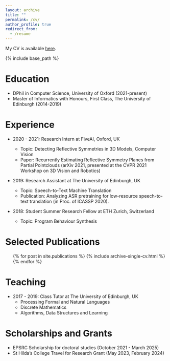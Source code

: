 ```yaml
---
layout: archive
title: ""
permalink: /cv/
author_profile: true
redirect_from:
  - /resume
---
```



My CV is available [here](https://github.com/mihaela-stoian/mihaela-stoian.github.io/blob/main/files/cv/MihaelaCatalinaStoian_CV09.pdf).

{% include base_path %}

Education
======
* DPhil in Computer Science, University of Oxford (2021-present)
* Master of Informatics with Honours, First Class, The University of Edinburgh (2014-2019)

Experience
======
* 2020 - 2021: Research Intern at FiveAI, Oxford, UK
  + Topic: Detecting Reflective Symmetries in 3D Models, Computer Vision
  + Paper: Recurrently Estimating Reflective Symmetry Planes from Partial Pointclouds (arXiv 2021, presented at the CVPR 2021 Workshop on 3D Vision and Robotics)

* 2019: Research Assistant at The University of Edinburgh, UK
  + Topic: Speech-to-Text Machine Translation
  + Publication: Analyzing ASR pretraining for low-resource speech-to-text translation (in
  Proc. of ICASSP 2020).


* 2018: Student Summer Research Fellow at ETH Zurich, Switzerland
  + Topic: Program Behaviour Synthesis



Selected Publications
======
  <ul>{% for post in site.publications %}
    {% include archive-single-cv.html %}
  {% endfor %}</ul>
  

      
Teaching
======
* 2017 - 2019: Class Tutor at The University of Edinburgh, UK
  + Processing Formal and Natural Languages
  + Discrete Mathematics
  + Algorithms, Data Structures and Learning
  
Scholarships and Grants
======
* EPSRC Scholarship for doctoral studies (October 2021 - March 2025)
* St Hilda’s College Travel for Research Grant (May 2023, February 2024)